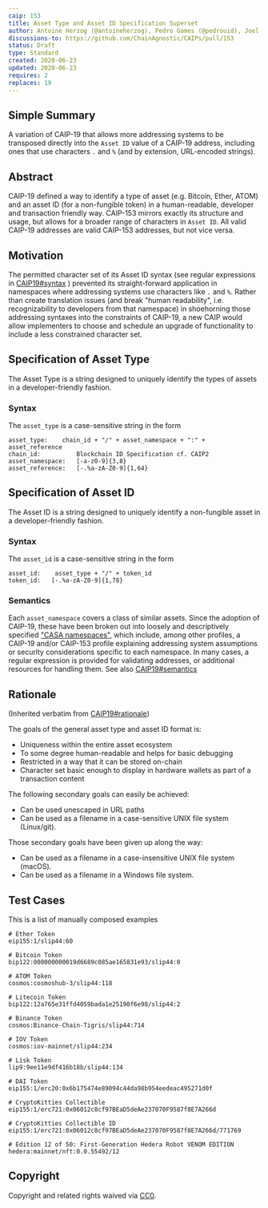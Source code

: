 ```yaml
---
caip: 153
title: Asset Type and Asset ID Specification Superset
author: Antoine Herzog (@antoineherzog), Pedro Gomes (@pedrouid), Joel Thorstensson (@oed), Juan Caballero (@bumblefudge)
discussions-to: https://github.com/ChainAgnostic/CAIPs/pull/153
status: Draft
type: Standard
created: 2020-06-23
updated: 2020-06-23
requires: 2
replaces: 19
---
```


## Simple Summary

A variation of CAIP-19 that allows more addressing systems to be transposed directly into the `Asset ID` value of a CAIP-19 address, including ones that use characters `.` and `%` (and by extension, URL-encoded strings).

## Abstract

CAIP-19 defined a way to identify a type of asset (e.g. Bitcoin, Ether, ATOM) and an asset ID (for a non-fungible token) in a human-readable, developer and transaction friendly way. CAIP-153 mirrors exactly its structure and usage, but allows for a broader range of characters in `Asset ID`.  All valid CAIP-19 addresses are valid CAIP-153 addresses, but not vice versa.

## Motivation

 The permitted character set of its Asset ID syntax (see regular expressions in [CAIP19#syntax](https://chainagnostic.org/CAIPs/caip-19#syntax-1) ) prevented its straight-forward application in namespaces where addressing systems use characters like `.` and `%`.  Rather than create translation issues (and break "human readability", i.e. recognizability to developers from that namespace) in shoehorning those addressing syntaxes into the constraints of CAIP-19, a new CAIP would allow implementers to choose and schedule an upgrade of functionality to include a less constrained character set.

## Specification of Asset Type

The Asset Type is a string designed to uniquely identify the types of assets in a developer-friendly fashion.

### Syntax

The `asset_type` is a case-sensitive string in the form

```
asset_type:    chain_id + "/" + asset_namespace + ":" + asset_reference
chain_id:          Blockchain ID Specification cf. CAIP2
asset_namespace:   [-a-z0-9]{3,8}
asset_reference:   [-.%a-zA-Z0-9]{1,64}
```

## Specification of Asset ID

The Asset ID is a string designed to uniquely identify a non-fungible asset in a developer-friendly fashion.

### Syntax

The `asset_id` is a case-sensitive string in the form

```
asset_id:    asset_type + "/" + token_id
token_id:   [-.%a-zA-Z0-9]{1,78}
```

### Semantics

Each `asset_namespace` covers a class of similar assets. Since the adoption of CAIP-19, these have been broken out into loosely and descriptively specified ["CASA namespaces"](https://github.com/chainAgnostic/namespaces), which include, among other profiles, a CAIP-19 and/or CAIP-153 profile explaining addressing system assumptions or security considerations specific to each namespace.  In many cases, a regular expression is provided for validating addresses, or additional resources for handling them.  See also [CAIP19#semantics](https://chainagnostic.org/CAIPs/caip-19#semantics)

## Rationale

(Inherited verbatim from [CAIP19#rationale](https://chainagnostic.org/CAIPs/caip-19#semantics))

The goals of the general asset type and asset ID format is:

- Uniqueness within the entire asset ecosystem
- To some degree human-readable and helps for basic debugging
- Restricted in a way that it can be stored on-chain
- Character set basic enough to display in hardware wallets as part of a transaction content

The following secondary goals can easily be achieved:

- Can be used unescaped in URL paths
- Can be used as a filename in a case-sensitive UNIX file system (Linux/git).

Those secondary goals have been given up along the way:

- Can be used as a filename in a case-insensitive UNIX file system (macOS).
- Can be used as a filename in a Windows file system.

## Test Cases

This is a list of manually composed examples

```
# Ether Token
eip155:1/slip44:60

# Bitcoin Token
bip122:000000000019d6689c085ae165831e93/slip44:0

# ATOM Token
cosmos:cosmoshub-3/slip44:118

# Litecoin Token
bip122:12a765e31ffd4059bada1e25190f6e98/slip44:2

# Binance Token
cosmos:Binance-Chain-Tigris/slip44:714

# IOV Token
cosmos:iov-mainnet/slip44:234

# Lisk Token
lip9:9ee11e9df416b18b/slip44:134

# DAI Token
eip155:1/erc20:0x6b175474e89094c44da98b954eedeac495271d0f

# CryptoKitties Collectible
eip155:1/erc721:0x06012c8cf97BEaD5deAe237070F9587f8E7A266d

# CryptoKitties Collectible ID
eip155:1/erc721:0x06012c8cf97BEaD5deAe237070F9587f8E7A266d/771769

# Edition 12 of 50: First-Generation Hedera Robot VENOM EDITION
hedera:mainnet/nft:0.0.55492/12

```

## Copyright

Copyright and related rights waived via [CC0](https://creativecommons.org/publicdomain/zero/1.0/).
